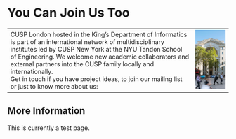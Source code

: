 # You Can Join Us Too

<table>
  <tr>
    <td> 
      CUSP London hosted in the King’s Department of Informatics is part of an international network of multidisciplinary institutes led by CUSP New York at the NYU Tandon School of Engineering. We welcome new academic collaborators and external partners into the CUSP family locally and internationally.
      <br>
      Get in touch if you have project ideas, to join our mailing list or just to know more about us:
    </td>
    <td> <img src="./assets/bushHouse.png" alt="Bush House"  > </td>
 </tr>
</table>

## More Information
This is currently a test page.


